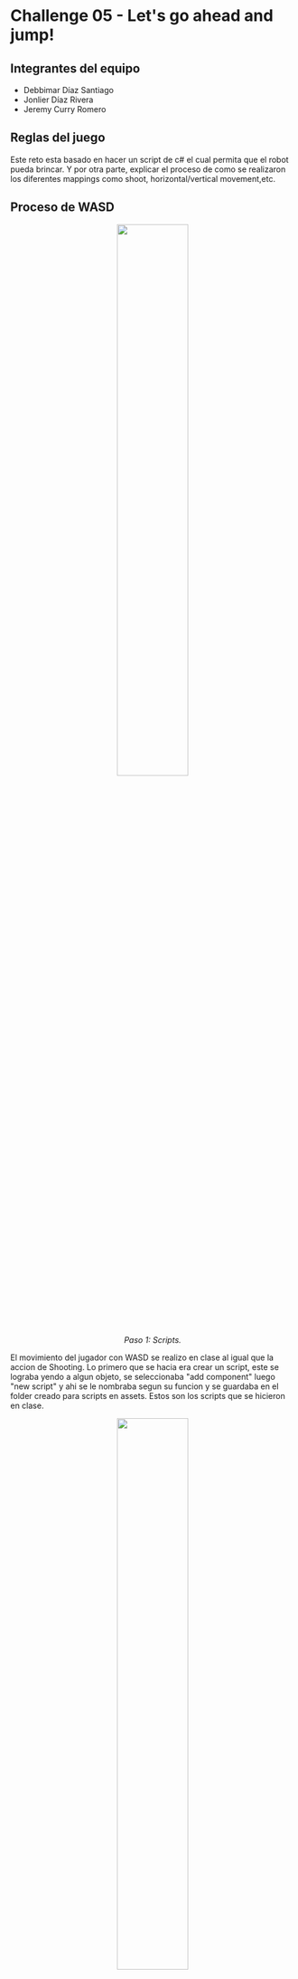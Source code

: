 # Challenge 05 - Let's go ahead and jump!

## Integrantes del equipo
- Debbimar Díaz Santiago
- Jonlier Díaz Rivera
- Jeremy Curry Romero

## Reglas del juego
Este reto esta basado en hacer un script de c# el cual permita que el robot pueda brincar. Y por otra parte, explicar el proceso de como se realizaron los diferentes mappings como shoot, horizontal/vertical movement,etc.

## Proceso de WASD

<div align="center">
  <img src="https://github.com/user-attachments/assets/dc49dfee-2424-456a-b5cf-2864487b35c2" width="50%" />
  <p><i>Paso 1: Scripts.</i></p>
</div>

El movimiento del jugador con WASD se realizo en clase al igual que la accion de Shooting. Lo primero que se hacia era crear un script, este se lograba yendo a algun objeto, se seleccionaba "add component" luego "new script" y ahi se le nombraba segun su funcion y se guardaba en el folder creado para scripts en assets. Estos son los scripts que se hicieron en clase.


<div align="center">
  <img src="https://github.com/user-attachments/assets/3092d419-8a97-4dcf-929a-04197ce7f2e2" width="50%" />
  <p><i>Paso 2: Player movement update.</i></p>
</div>

Al inicio de clase se habia hecho el movimiento WASD del jugar junto con las flechas con el input viejo. En la imagen el codigo comentado es el old input. Tambien se realizo con los circuitos o mejor dicho los visualScripting con el graph (Imagen siguiente). Al final tuvimos que ir en unity a "edit" luego a "project setting" y cambiar del imput viejo al nuevo. Para esto se tuvo que agregar la libreria de UnityEngine.InputSystem y se agrego una linea de codigo para lo del deltaTime.


<div align="center">
  <img src="https://github.com/user-attachments/assets/28035dd1-9873-4ed3-b582-8e0e897acfcf" width="50%" />
  <p><i>Paso 2: (Old input)</i></p>
</div>

Este es el VisualScripting para el input viejo de movimiento de jugador con WASD. Este se logro yendo a "add component"  despues a VisualScripting y graph. Una vez dentro era cuestion de darle a new node y se agregaba la funcion que se necesitaba para lograr la accion deseada.

<div align="center">
  <img src="https://github.com/user-attachments/assets/f73e3708-c5b7-4336-8e64-adf78a310d1d" width="50%" />
  <p><i>Paso 3: Input</i></p>
</div>

Volviendo al movimiento de jugador, se deshabilito el inout viejo en los settings y se coloco el nuevo y el codigo se reemplazo. Pero para lograr esto habia que bajar en package manager en unity el Input System manager. Una vez se instalo pues se iba a "add component" y se le daba a action.

<div align="center">
  <img src="https://github.com/user-attachments/assets/2012515b-da59-48a1-acb7-6181ed0cecbf"  width="50%" />
  <p><i>Paso 3: (Input SysMap)</i></p>
</div>

Una vez ahi, se le coloco de nombre InputSysMap01 y es una herramienta que sirve para facilitar ese link de la accion que quiere realizar el jugador en el juego.

<div align="center">
  <img src="https://github.com/user-attachments/assets/5fb95c10-da71-4e86-9d2b-8f5379aa297c" width="50%" />
  <p><i>Paso 4: Look player movement</i></p>
</div>

Al finalizar el movimiento WASD pues nos movemos a el movimiento de la pantalla o camara. Al inicio en la clase tambien se habia realizado el mismo con el input viejo y se habia hecho un visual scripting tambien. Pero aqui en la imagen podemos ver el codigo para el input nuevo y tambien una funcion awake que sirve para que el mouse desaparezca dentro del recuadro de imagen mientras se este moviendo la camara. Algo que hay que agregar es que con el input nuevo, el cambio mas grande que hubo en el codigo es el tener que agregar una variable Vector 2 que este tiene los ejes de X y Y entonces el lookValue es de tipo float porque asi el sistema reconoce el movimiento con el valor positivo a un lado y con el negativo hacia a otro.

<div align="center">
  <img src="https://github.com/user-attachments/assets/2d336053-fa9e-4466-9945-0ed02d9a30e4"  width="50%" />
  <p><i>Paso 5: Speed y Rotation</i></p>
</div>

Las variables de speed y rotationSpeed se encuentran privadas pero en un Serialized Field es para poder darle permiso al editor desde unity hacer cambios y cambiar el valor cuando desee. La variable speed es para el movimiento WASD del jugador y la de rotacion es para el moviemiento de la camara, el valor seria la sensibilidad, entre mas alta mas rapida y mas baja pues mas lento.

<div align="center">
GHA-ALE-123.jpg
  <img src="https://github.com/user-attachments/assets/11c205d5-325f-40b7-ba6b-a5ffbec95e9a" width="50%" />
  <p><i>Paso 6: Forward Movement</i></p>
</div>

Otro script que se habia creado en clase fue el fowardMovement. Esta variable funcionaba para al objeto que se le aplicara una vez realizada la opcion que lo active esto simplemente iba a seguir hacia adelante. Tambien estaba en SerializedField para poder editarlo desde unity cambiando el valor el cual seria el speed para la velocidad en el que ese objeto se fuera a mover hacia adelante. Despues de esto se realizo el PlayerShooting junto con el Bullet y el ShootPoint.

## Proceso de Player Shooting

<div align="center">
  <img src="https://github.com/user-attachments/assets/cbc1c809-d77e-44bb-bf26-993125deb211" <img width="50%"/>
  <p><i>Paso 1: Creacion de Bullet.</i></p>
</div>

Para comenzar con el sistema de disparo del jugador (Player Shooting), primero se creó la bala. Para esto, se fue al menú GameObject, se seleccionó el 3D Object  "Sphere" y se posicionó correctamente frente a la pistola del jugador. Luego, se ajustó su tamaño para que tuviera la apariencia de una bala.

<div align="center">
  <img src="https://github.com/user-attachments/assets/32135746-f42b-473e-8d3a-59f682c0bc8f" <img width="50%"/>
  <img src="https://github.com/user-attachments/assets/736b1660-64dd-4157-8984-f38db08fddc8" <img width="50%" />
  <p><i>Paso 2: Prefab y Shooting Point</i></p>
</div>

Una vez creada la bala, se convirtió en un Prefab arrastrándola desde la jerarquía hacia la carpeta de Assets. A este prefab se le aplicó un color rojo. luego, se creó un objeto vacío (Empty GameObject) llamado “ShootingPoint”, que se utiliza como punto de origen del disparo. Es decir, cada vez que el jugador dispara, el sistema crea una instancia del prefab de la bala en la posición y dirección del ShootingPoint. El prefab es esencial, ya que el sistema de disparo del jugador depende de él para poder instanciar la bala cada vez que se presione el botón de disparo.

<div align="center">
SPO-ALE-123.jpg
  <img <img src="https://github.com/user-attachments/assets/d63c7803-4ca0-46a4-8ad0-59c1a1dbe455" <img width="50%" />
  <p><i>Paso 3: Creación del Script</i></p>
</div>

Después de tener el prefab de la bala, se creó el script que controlará el disparo del jugador.
Para esto, se seleccionó el objeto Player, se presionó “Add Component” y luego “New Script”, asignándole el nombre PlayerShooting.

<div align="center">
{asset_ALE_123.jpg}
  <img src="https://github.com/user-attachments/assets/d01194a9-6700-4577-963d-cdbc6617235f" <img width="50%" />
  <p><i>Paso 4: Player Shooting (primer metodo)</i></p>
</div>

Dentro del script PlayerShooting, se declararon dos variables públicas llamadas prefab y shootPoint, las cuales permiten establecer en el editor de Unity cuál será el objeto que se disparará (el prefab) y desde qué punto del jugador saldrá el disparo (el ShootPoint). Para programar el funcionamiento inicial del sistema de disparo, se utilizó un if statement el cual verificaba si el jugador hacía left click, utilizando la instrucción Input.GetKeyDown(KeyCode.Mouse0). Al el jugador hacer left click, el script creaba una copia del prefab de la bala mediante la función Instantiate(prefab) y le asignaba la misma posición y rotación del objeto ShootPoint, asegurando que la bala saliera desde la pistola y en la dirección correcta. Este primer método cumplía correctamente la función de disparar proyectiles, aunque utilizaba el sistema antiguo de entrada de Unity, conocido como Input System clásico, el cual fue posteriormente reemplazado por el nuevo sistema de unity.

<div align="center">
  <img src="https://github.com/user-attachments/assets/a5bde2e6-b01f-4f06-b9a6-1620619af2ab" <img width="50%"  />
  <p><i>Paso 5: AutoDestroy</i></p>
</div>

Luego de implementar el primer método, se creó un nuevo script llamado AutoDestroy, el cual se aplicó al prefab de la bala. Este script tiene la función de destruir automáticamente la bala después de un tiempo determinado (delay), evitando que las balas se acumulen en la escena.

<div align="center">
s
  <img src="https://github.com/user-attachments/assets/6e385816-3510-4c72-82f4-7f3d5cb195d4" <img width="50%" />
  <p><i>Paso 6: Player Shooting (segundo método)</i></p>
</div>

Después de probar el primer método en clase, se implementó una versión más moderna del Player Shooting, utilizando el nuevo Input System de Unity.
Para configurarlo, se fue a Edit, Project Settings, Player y luego a la opción “Active Input Handling”,en donde se seleccionó “Input System Package (New)”.
Después, en el script PlayerShooting, se añadió la línea "using UnityEngine.InputSystem" en la parte de arriba del script, lo que permite usar las nuevas herramientas del sistema de entrada de unity.

<div align="center">
s
  <img src="https://github.com/user-attachments/assets/b8331f01-b7a0-49c7-93ae-547e2d027b70"  <img width="50%"  />
  <p><i>Paso 7: Player Shooting (Continuación del segundo método)</i></p>
</div>

Por último, se creó la función OnFire(), la cual contiene un if statement, que al detectar que el jugador presiona el botón de disparo, instancia una nueva bala en la posición y rotación del ShootingPoint, de forma muy similar al método anterior. En resumen, el nuevo método realiza la misma acción que el anterior, pero utiliza las funciones del nuevo sistema de entrada de Unity.

## Proceso de Jump

<div align="center">
  <img src="URL_DE_LA_IMAGEN_DEL_SCRIPT_PLAYERJUMP" width="50%" />
  <p><i>Paso 1: Creación del Script PlayerJump</i></p>
</div>

Para implementar el salto, se comenzó creando un nuevo script de C# llamado `PlayerJump`. Este script es necesario para manejar la física del salto. Dentro del script, se declararon dos variables: una `private Rigidbody rb` para almacenar el componente de física del jugador y una `public float jumpForce` para poder ajustar la altura del salto fácilmente desde el editor de Unity.

<div align="center">
  <img src="URL_DE_LA_IMAGEN_DEL_CODIGO_ONJUMP" width="50%" />
  <p><i>Paso 2: Lógica de Salto y Física</i></p>
</div>

En el método `Start()`, se inicializó la variable `rb` con `rb = GetComponent<Rigidbody>();`. Esto es crucial, ya que sin el `Rigidbody`, no podemos aplicar fuerzas físicas. Luego, en lugar de usar `Update()`, se creó una función pública `public void OnJump()`. Esta función es la que será llamada por el nuevo Input System. Dentro de `OnJump()`, se utiliza la línea `rb.AddForce(Vector3.up * jumpForce, ForceMode.Impulse);`. Se usa `ForceMode.Impulse` porque aplica la fuerza instantáneamente, lo cual es perfecto para un salto, a diferencia de una fuerza continua.

<div align="center">
  <img src="URL_DE_LA_IMAGEN_DEL_INPUTSYSMAP_CON_JUMP" width="50%" />
  <p><i>Paso 3: Configuración del Input Action Asset</i></p>
</div>

Al igual que con "Fire" y "Move", se tuvo que definir la acción de salto en el archivo `InputSysMap01`. Se creó una nueva `Action` llamada "Jump". A esta acción se le añadió un *binding* (una asignación) y se configuró para que se activara con la tecla `Space` (barra espaciadora) del teclado.

<div align="center">
  <img src="URL_DE_LA_IMAGEN_DEL_PLAYER_INPUT_CON_SEND_MESSAGES" width="50%" />
  <p><i>Paso 4: Conexión con el Componente Player Input</i></p>
</div>

El último paso fue conectar la tecla con el script. Esto se hizo en el componente `Player Input` del objeto "Player". Se aseguró que el `Behavior` estuviera configurado como `Send Messages`. Este modo de operación hace que Unity, al detectar la acción "Jump", busque automáticamente en todos los scripts del "Player" una función que se llame `OnJump()` y la ejecute. Esto nos permitió que el salto funcionara sin tener que escribir código para revisar la tecla en `Update()`.

## Proceso de Shift

<div align="center">
  <img src="URL_DE_LA_IMAGEN_DEL_SCRIPT_PLAYERMOVEMENT_CON_SPRINT" width="50%" />
  <p><i>Paso 1: Modificación del Script PlayerMovement</i></p>
</div>

Para la acción de correr (sprint), no se creó un script nuevo, sino que se modificó el `PlayerMovement.cs` existente. Primero, se añadieron dos variables: una `[SerializeField] private float sprintSpeed;` para definir la velocidad rápida (y poder editarla en el Inspector) y otra `private bool isSprinting = false;` para guardar el estado de si el jugador está corriendo o no.

<div align="center">
  <img src="URL_DE_LA_IMAGEN_DEL_CODIGO_ONSPRINT" width="50%" />
  <p><i>Paso 2: Creación de la Función OnSprint</i></p>
</div>

Siguiendo el modelo del nuevo Input System, se creó una nueva función pública: `public void OnSprint(InputValue value)`. Esta función es diferente a `OnJump`, ya que necesita saber no solo *si* se presionó la tecla, sino *si se mantiene presionada*. La línea clave aquí es `isSprinting = value.isPressed;`. Esta línea actualiza la variable `isSprinting` a `true` únicamente mientras la tecla Shift está presionada, y la vuelve `false` en el instante en que se suelta.

<div align="center">
  <img src="URL_DE_LA_IMAGEN_DEL_CODIGO_UPDATE_CON_OPERADOR_TERNARIO" width="50%" />
  <p><i>Paso 3: Actualización de la Lógica en Update()</i></p>
</div>

En la función `Update()`, donde se calcula el movimiento, se añadió una línea para decidir qué velocidad usar. Se usó un operador ternario (una forma corta de `if/else`): `float currentSpeed = isSprinting ? sprintSpeed : walkSpeed;`. Esto significa: "si `isSprinting` es verdadero, `currentSpeed` será `sprintSpeed`; de lo contrario, será `walkSpeed`". Finalmente, la línea de movimiento se actualizó a `transform.Translate(move * currentSpeed * Time.deltaTime);` para que use la velocidad correcta.

<div align="center">
  <img src="URL_DE_LA_IMAGEN_DEL_INPUTSYSMAP_CON_SPRINT_Y_SIN_TOGGLE" width="50%" />
  <p><i>Paso 4: Configuración del Input Action Asset (Sprint)</i></p>
</div>

Al igual que con "Jump", se añadió una nueva `Action` llamada "Sprint" en el `InputSysMap01`. Se le asignó un *binding* a la tecla `Left Shift`. Fue importante asegurarse de que en la sección de `Interactions` (Interacciones) de este *binding*, no estuviera añadida la interacción `Toggle` (alternar). Si `Toggle` estuviera activo, el jugador empezaría a correr y no pararía hasta volver a presionar Shift. Al dejarlo vacío (o en `Press`), se logra el efecto de "correr solo mientras se mantiene presionado", que es lo que `value.isPressed` necesita para funcionar.

<div align="center">
SPO-ALE-123.jpg
  <img  src="playerMovement.gif" width="50%" />
  <p><i>Resultado final</i></p>
</div>

## Experiencia ganada

Debbimar - "Lo mas que me gusto de esta tarea y trabajo en clase fue el visual scripting, aunque prefiero escribir codigo a tener que bregar con esos conectores pienso que fue bien interesante y "cool". Aunque entre mas acciones el diagrama es mas grande y grande que apenas se puede ver completo sigue siendo una forma de programar (en bloque) para un videojuego. Realmente es entretenido bregar con los conectores pero vuelvo y repito, prefiero el codigo porque lo siento mas directo y limpio y si tando "rodeo" ya que en programacion con bloque hay que estar pendiente a las lineas y que los conectores esten conectados a donde deben."

Jonlier - "Mi mayor aprendizaje en este reto fue entender la diferencia entre el viejo Input Manager y el nuevo Input System. Al principio fue confuso, especialmente cuando mi código de `Input.GetKeyDown` no funcionaba. Pero una vez que configuramos el `InputSysMap01`, vi lo poderoso que es. Me gustó mucho cómo el nuevo sistema te permite crear "Acciones" como 'Jump' o 'Sprint' y luego conectar esas acciones a funciones específicas en C#, como `OnJump()` y `OnSprint()`. Resolver el problema del 'sticky shift' (cuando el sprint se quedaba pegado) me ayudó a entender la diferencia entre una acción de tipo `Press` y una `Toggle`, lo cual es fundamental."

Jeremy - "En este trabajo lo que más me gustó fue implementar las funciones del Player Shooting, tanto como el primer método como con el método moderno. Me pareció muy interesante aprender cómo se programa para que las balas se autodestruyan automáticamente y cómo se crean instancias que salen específicamente desde la pistola. Creo que este tema me llamó mucho la atención porque me gustan mucho los videojuegos "shooters", como Apex Legends, y poder entender cómo funcionan esas mecánicas “behind the scenes” me resultó muy entretenido."
